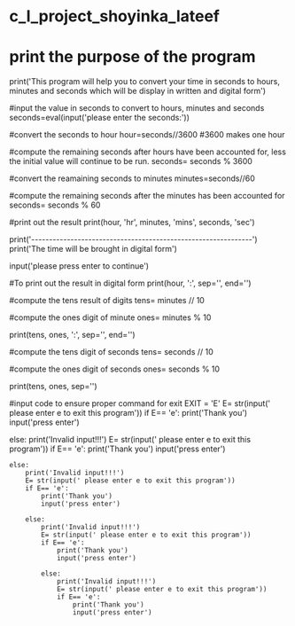 # c_l_project_shoyinka_lateef
# print the purpose of the program
print('This program will help you to convert your time in seconds to hours, minutes and seconds which will be display in written  and digital form')

#input the value in seconds to convert to hours, minutes and seconds
seconds=eval(input('please enter the seconds:'))

#convert the seconds to hour
hour=seconds//3600 #3600 makes one hour

#compute the remaining seconds after hours have been accounted for, less the initial value will continue to be run.
seconds= seconds % 3600

#convert the reamaining seconds to minutes
minutes=seconds//60

#compute the remaining seconds after the minutes has been accounted for
seconds= seconds % 60

#print out the result
print(hour, 'hr', minutes, 'mins', seconds, 'sec')

print('--------------------------------------------------------------')
print('The time will be brought in digital form')

input('please press enter to continue')

#To print out the result in digital form
print(hour, ':', sep='', end='')

#compute the tens result of digits
tens= minutes // 10

#compute the ones digit of minute
ones= minutes % 10

print(tens, ones, ':', sep='', end='')

#compute the tens digit of seconds
tens= seconds // 10

#compute the ones digit of seconds
ones= seconds % 10

print(tens, ones, sep='')

#input code to ensure proper command for exit
EXIT = 'E'
E= str(input(' please enter e to exit this program'))
if E== 'e':
    print('Thank you')
    input('press enter')
    
else:
    print('Invalid input!!!')
    E= str(input(' please enter e to exit this program'))
    if E== 'e':
        print('Thank you')
        input('press enter')

    else:
        print('Invalid input!!!')
        E= str(input(' please enter e to exit this program'))
        if E== 'e':
            print('Thank you')
            input('press enter')

        else:
            print('Invalid input!!!')
            E= str(input(' please enter e to exit this program'))
            if E== 'e':
                print('Thank you')
                input('press enter')

            else:
                print('Invalid input!!!')
                E= str(input(' please enter e to exit this program'))
                if E== 'e':
                    print('Thank you')
                    input('press enter')
